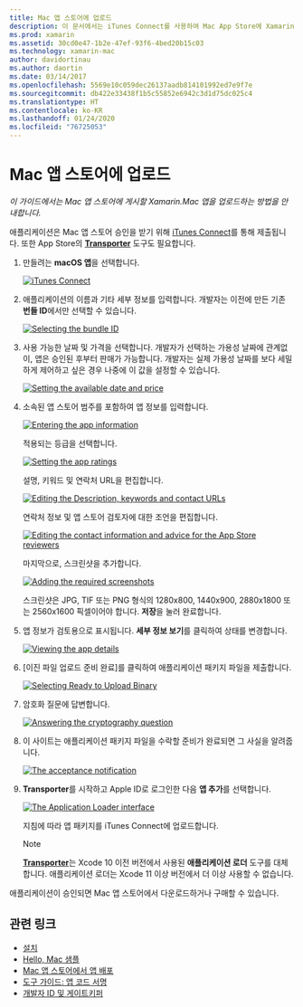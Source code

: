 ```yaml
---
title: Mac 앱 스토어에 업로드
description: 이 문서에서는 iTunes Connect를 사용하여 Mac App Store에 Xamarin.Mac 앱을 업로드하는 방법을 설명합니다. 프로세스를 완료하기 위해 iTunes Connect에서 필요한 정보를 설명합니다.
ms.prod: xamarin
ms.assetid: 30cd0e47-1b2e-47ef-93f6-4bed20b15c03
ms.technology: xamarin-mac
author: davidortinau
ms.author: daortin
ms.date: 03/14/2017
ms.openlocfilehash: 5569e10c059dec26137aadb814101992ed7e9f7e
ms.sourcegitcommit: db422e33438f1b5c55852e6942c3d1d75dc025c4
ms.translationtype: HT
ms.contentlocale: ko-KR
ms.lasthandoff: 01/24/2020
ms.locfileid: "76725053"
---
```

# <a name="upload-to-mac-app-store"></a>Mac 앱 스토어에 업로드

_이 가이드에서는 Mac 앱 스토어에 게시할 Xamarin.Mac 앱을 업로드하는 방법을 안내합니다._

애플리케이션은 Mac 앱 스토어 승인을 받기 위해 [iTunes Connect](https://itunesconnect.apple.com/)를 통해 제출됩니다. 또한 App Store의 [**Transporter**](https://apps.apple.com/us/app/transporter/id1450874784?mt=12) 도구도 필요합니다.

1. 만들려는 **macOS 앱**을 선택합니다.

    [![](uploading-images/image65.png "iTunes Connect")](uploading-images/image65.png#lightbox)

2. 애플리케이션의 이름과 기타 세부 정보를 입력합니다. 개발자는 이전에 만든 기존 **번들 ID**에서만 선택할 수 있습니다.

    [![](uploading-images/image66.png "Selecting the bundle ID")](uploading-images/image66.png#lightbox)

3. 사용 가능한 날짜 및 가격을 선택합니다. 개발자가 선택하는 가용성 날짜에 관계없이, 앱은 승인된 후부터 판매가 가능합니다. 개발자는 실제 가용성 날짜를 보다 세밀하게 제어하고 싶은 경우 나중에 이 값을 설정할 수 있습니다.

    [![](uploading-images/image67.png "Setting the available date and price")](uploading-images/image67.png#lightbox)

4. 소속된 앱 스토어 범주를 포함하여 앱 정보를 입력합니다.

    [![](uploading-images/image68.png "Entering the app information")](uploading-images/image68.png#lightbox)

    적용되는 등급을 선택합니다.

    [![](uploading-images/image69.png "Setting the app ratings")](uploading-images/image69.png#lightbox)

    설명, 키워드 및 연락처 URL을 편집합니다.

    [![](uploading-images/image70.png "Editing the Description, keywords and contact URLs")](uploading-images/image70.png#lightbox)

    연락처 정보 및 앱 스토어 검토자에 대한 조언을 편집합니다.

    [![](uploading-images/image71.png "Editing the contact information and advice for the App Store reviewers")](uploading-images/image71.png#lightbox)

    마지막으로, 스크린샷을 추가합니다.

    [![](uploading-images/image72.png "Adding the required screenshots")](uploading-images/image72.png#lightbox)

    스크린샷은 JPG, TIF 또는 PNG 형식의 1280x800, 1440x900, 2880x1800 또는 2560x1600 픽셀이어야 합니다. **저장**을 눌러 완료합니다.

5. 앱 정보가 검토용으로 표시됩니다. **세부 정보 보기**를 클릭하여 상태를 변경합니다.

    [![](uploading-images/image73.png "Viewing the app details")](uploading-images/image73.png#lightbox)

6. [이진 파일 업로드 준비 완료]를 클릭하여 애플리케이션 패키지 파일을 제출합니다.

    [![](uploading-images/image74.png "Selecting Ready to Upload Binary")](uploading-images/image74.png#lightbox)

7. 암호화 질문에 답변합니다.

    [![](uploading-images/image75.png "Answering the cryptography question")](uploading-images/image75.png#lightbox)

8. 이 사이트는 애플리케이션 패키지 파일을 수락할 준비가 완료되면 그 사실을 알려줍니다.

    [![](uploading-images/image76.png "The acceptance notification")](uploading-images/image76.png#lightbox)

9. **Transporter**를 시작하고 Apple ID로 로그인한 다음 **앱 추가**를 선택합니다.

    [![](uploading-images/transporter01-sml.png "The Application Loader interface")](uploading-images/transporter01.png#lightbox)

    지침에 따라 앱 패키지를 iTunes Connect에 업로드합니다.

    > [!NOTE]
    > [**Transporter**](https://apps.apple.com/us/app/transporter/id1450874784?mt=12)는 Xcode 10 이전 버전에서 사용된 **애플리케이션 로더** 도구를 대체합니다.
    > 애플리케이션 로더는 Xcode 11 이상 버전에서 더 이상 사용할 수 없습니다.

애플리케이션이 승인되면 Mac 앱 스토어에서 다운로드하거나 구매할 수 있습니다.

## <a name="related-links"></a>관련 링크

- [설치](~//mac/get-started/installation.md)
- [Hello, Mac 샘플](~/mac/get-started/hello-mac.md)
- [Mac 앱 스토어에서 앱 배포](https://developer.apple.com/devcenter/mac/checklist/)
- [도구 가이드: 앱 코드 서명](https://developer.apple.com/library/mac/#documentation/ToolsLanguages/Conceptual/OSXWorkflowGuide/CodeSigning/CodeSigning.html)
- [개발자 ID 및 게이트키퍼](https://developer.apple.com/developer-id/)
